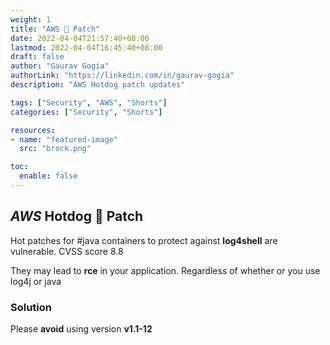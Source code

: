 ```yaml
---
weight: 1
title: "AWS 🌭 Patch"
date: 2022-04-04T21:57:40+08:00
lastmod: 2022-04-04T16:45:40+08:00
draft: false
author: "Gaurav Gogia"
authorLink: "https://linkedin.com/in/gaurav-gogia"
description: "AWS Hotdog patch updates"

tags: ["Security", "AWS", "Shorts"]
categories: ["Security", "Shorts"]

resources:
- name: "featured-image"
  src: "brock.png"

toc:
  enable: false
---
```


## *AWS* Hotdog 🌭 Patch

Hot patches for #java containers to protect against **log4shell** are vulnerable. CVSS score 8.8

They may lead to **rce** in your application. Regardless of whether or you use log4j or java

### Solution
Please **avoid** using version **v1.1-12**